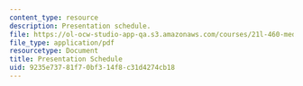 ```yaml
---
content_type: resource
description: Presentation schedule.
file: https://ol-ocw-studio-app-qa.s3.amazonaws.com/courses/21l-460-medieval-literature-dante-boccaccio-chaucer-spring-2005/9235e73781f70bf314f8c31d4274cb18_presentationsch.pdf
file_type: application/pdf
resourcetype: Document
title: Presentation Schedule
uid: 9235e737-81f7-0bf3-14f8-c31d4274cb18
---
```

